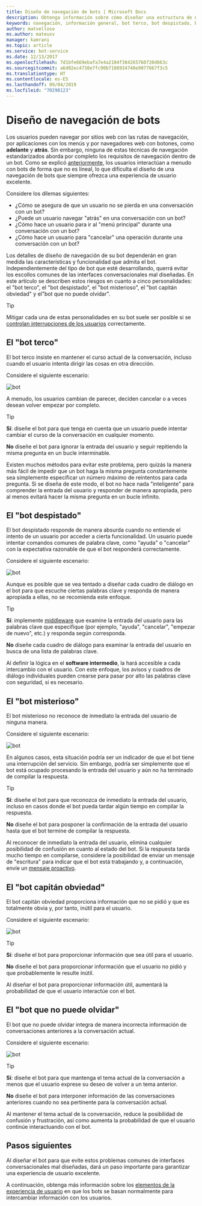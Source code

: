 ```yaml
---
title: Diseño de navegación de bots | Microsoft Docs
description: Obtenga información sobre cómo diseñar una estructura de navegación adecuada para el bot y cómo evitar los errores más comunes de diseño de navegación.
keywords: navegación, información general, bot terco, bot despistado, bot misterioso, bot de capitán obviedad, bot que no puede olvidar
author: matvelloso
ms.author: mateusv
manager: kamrani
ms.topic: article
ms.service: bot-service
ms.date: 12/13/2017
ms.openlocfilehash: 7d1bfe669ebafa7e4a2104f384265760720d663c
ms.sourcegitcommit: a6d02ec4738e7fc90b7108934740e9077667f3c5
ms.translationtype: HT
ms.contentlocale: es-ES
ms.lasthandoff: 09/04/2019
ms.locfileid: "70298123"
---
```

# <a name="design-bot-navigation"></a>Diseño de navegación de bots

Los usuarios pueden navegar por sitios web con las rutas de navegación, por aplicaciones con los menús y por navegadores web con botones, como **adelante** y **atrás**. Sin embargo, ninguna de estas técnicas de navegación estandarizados aborda por completo los requisitos de navegación dentro de un bot. Como se explicó [anteriormente](~/bot-service-design-conversation-flow.md#handle-interruptions), los usuarios interactúan a menudo con bots de forma que no es lineal, lo que dificulta el diseño de una navegación de bots que siempre ofrezca una experiencia de usuario excelente. 

Considere los dilemas siguientes:

- ¿Cómo se asegura de que un usuario no se pierda en una conversación con un bot? 
- ¿Puede un usuario navegar "atrás" en una conversación con un bot? 
- ¿Cómo hace un usuario para ir al "menú principal" durante una conversación con un bot? 
- ¿Cómo hace un usuario para "cancelar" una operación durante una conversación con un bot? 

Los detalles de diseño de navegación de su bot dependerán en gran medida las características y funcionalidad que admita el bot. Independientemente del tipo de bot que esté desarrollando, querrá evitar los escollos comunes de las interfaces conversacionales mal diseñadas. En este artículo se describen estos riesgos en cuanto a cinco personalidades: el "bot terco", el "bot despistado", el "bot misterioso", el "bot capitán obviedad" y el"bot que no puede olvidar". 

> [!TIP]
> Mitigar cada una de estas personalidades en su bot suele ser posible si se [controlan interrupciones de los usuarios](v4sdk/bot-builder-howto-handle-user-interrupt.md) correctamente.

## <a name="the-stubborn-bot"></a>El "bot terco"

El bot terco insiste en mantener el curso actual de la conversación, incluso cuando el usuario intenta dirigir las cosas en otra dirección. 

Considere el siguiente escenario: 

![bot](~/media/bot-service-design-navigation/stubborn-bot-new.png)

A menudo, los usuarios cambian de parecer, deciden cancelar o a veces desean volver empezar por completo. 

> [!TIP]
> <b>Sí</b>: diseñe el bot para que tenga en cuenta que un usuario puede intentar cambiar el curso de la conversación en cualquier momento. 
>
> <b>No</b> diseñe el bot para ignorar la entrada del usuario y seguir repitiendo la misma pregunta en un bucle interminable. 

Existen muchos métodos para evitar este problema, pero quizás la manera más fácil de impedir que un bot haga la misma pregunta constantemente sea simplemente especificar un número máximo de reintentos para cada pregunta. Si se diseña de este modo, el bot no hace nada "inteligente" para comprender la entrada del usuario y responder de manera apropiada, pero al menos evitará hacer la misma pregunta en un bucle infinito. 

## <a name="the-clueless-bot"></a>El "bot despistado"

El bot despistado responde de manera absurda cuando no entiende el intento de un usuario por acceder a cierta funcionalidad. Un usuario puede intentar comandos comunes de palabra clave, como "ayuda" o "cancelar" con la expectativa razonable de que el bot responderá correctamente.

Considere el siguiente escenario: 

![bot](~/media/bot-service-design-navigation/clueless-bot.png)

Aunque es posible que se vea tentado a diseñar cada cuadro de diálogo en el bot para que escuche ciertas palabras clave y responda de manera apropiada a ellas, no se recomienda este enfoque. 

> [!TIP]
> <b>Sí</b>: implemente [middleware](v4sdk/bot-builder-create-middleware.md) que examine la entrada del usuario para las palabras clave que especifique (por ejemplo, "ayuda", "cancelar", "empezar de nuevo", etc.) y responda según corresponda. 
> 
> <b>No</b> diseñe cada cuadro de diálogo para examinar la entrada del usuario en busca de una lista de palabras clave. 

Al definir la lógica en el **software intermedio**, la hará accesible a cada intercambio con el usuario. Con este enfoque, los avisos y cuadros de diálogo individuales pueden crearse para pasar por alto las palabras clave con seguridad, si es necesario.

## <a name="the-mysterious-bot"></a>El "bot misterioso"

El bot misterioso no reconoce de inmediato la entrada del usuario de ninguna manera. 

Considere el siguiente escenario: 

![bot](~/media/bot-service-design-navigation/mysterious-bot.png)

En algunos casos, esta situación podría ser un indicador de que el bot tiene una interrupción del servicio. Sin embargo, podría ser simplemente que el bot está ocupado procesando la entrada del usuario y aún no ha terminado de compilar la respuesta. 

> [!TIP]
> <b>Sí</b>: diseñe el bot para que reconozca de inmediato la entrada del usuario, incluso en casos donde el bot pueda tardar algún tiempo en compilar la respuesta. 
> 
> <b>No</b> diseñe el bot para posponer la confirmación de la entrada del usuario hasta que el bot termine de compilar la respuesta.

Al reconocer de inmediato la entrada del usuario, elimina cualquier posibilidad de confusión en cuanto al estado del bot. Si la respuesta tarda mucho tiempo en compilarse, considere la posibilidad de enviar un mensaje de "escritura" para indicar que el bot está trabajando y, a continuación, envíe un [mensaje proactivo](v4sdk/bot-builder-howto-proactive-message.md).

## <a name="the-captain-obvious-bot"></a>El "bot capitán obviedad"

El bot capitán obviedad proporciona información que no se pidió y que es totalmente obvia y, por tanto, inútil para el usuario. 

Considere el siguiente escenario:

![bot](~/media/bot-service-design-navigation/captainobvious-bot.png)

> [!TIP]
> <b>Sí</b>: diseñe el bot para proporcionar información que sea útil para el usuario. 
> 
> <b>No</b> diseñe el bot para proporcionar información que el usuario no pidió y que probablemente le resulte inútil.

Al diseñar el bot para proporcionar información útil, aumentará la probabilidad de que el usuario interactúe con el bot.

## <a name="the-bot-that-cant-forget"></a>El "bot que no puede olvidar"

El bot que no puede olvidar integra de manera incorrecta información de conversaciones anteriores a la conversación actual. 

Considere el siguiente escenario:

![bot](~/media/bot-service-design-navigation/rememberall-bot.png)

> [!TIP]
> <b>Sí</b>: diseñe el bot para que mantenga el tema actual de la conversación a menos que el usuario exprese su deseo de volver a un tema anterior. 
> 
> <b>No</b> diseñe el bot para interponer información de las conversaciones anteriores cuando no sea pertinente para la conversación actual.

Al mantener el tema actual de la conversación, reduce la posibilidad de confusión y frustración, así como aumenta la probabilidad de que el usuario continúe interactuando con el bot.

## <a name="next-steps"></a>Pasos siguientes

Al diseñar el bot para que evite estos problemas comunes de interfaces conversacionales mal diseñadas, dará un paso importante para garantizar una experiencia de usuario excelente. 

A continuación, obtenga más información sobre los [elementos de la experiencia de usuario](~/bot-service-design-user-experience.md) en que los bots se basan normalmente para intercambiar información con los usuarios. 
